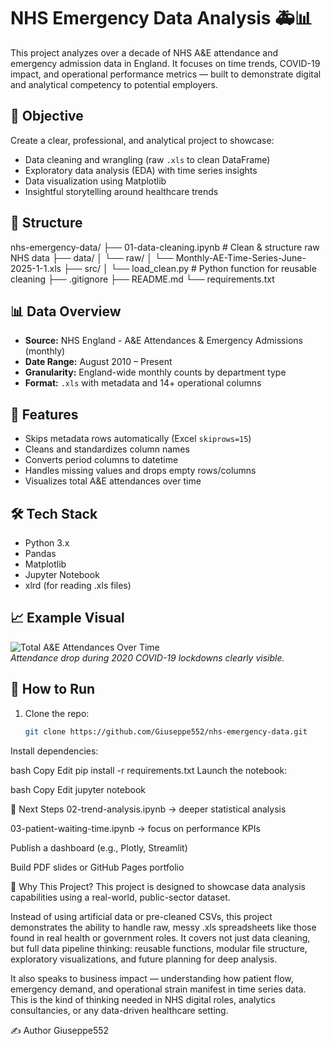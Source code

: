 # NHS Emergency Data Analysis 🚑📊

This project analyzes over a decade of NHS A&E attendance and emergency admission data in England. It focuses on time trends, COVID-19 impact, and operational performance metrics — built to demonstrate digital and analytical competency to potential employers.

## 🧠 Objective

Create a clear, professional, and analytical project to showcase:
- Data cleaning and wrangling (raw `.xls` to clean DataFrame)
- Exploratory data analysis (EDA) with time series insights
- Data visualization using Matplotlib
- Insightful storytelling around healthcare trends

## 📁 Structure
nhs-emergency-data/
├── 01-data-cleaning.ipynb # Clean & structure raw NHS data
├── data/
│ └── raw/
│ └── Monthly-AE-Time-Series-June-2025-1-1.xls
├── src/
│ └── load_clean.py # Python function for reusable cleaning
├── .gitignore
├── README.md
└── requirements.txt

## 📊 Data Overview

- **Source:** NHS England - A&E Attendances & Emergency Admissions (monthly)
- **Date Range:** August 2010 – Present
- **Granularity:** England-wide monthly counts by department type
- **Format:** `.xls` with metadata and 14+ operational columns

## 🔧 Features

- Skips metadata rows automatically (Excel `skiprows=15`)
- Cleans and standardizes column names
- Converts period columns to datetime
- Handles missing values and drops empty rows/columns
- Visualizes total A&E attendances over time

## 🛠️ Tech Stack

- Python 3.x
- Pandas
- Matplotlib
- Jupyter Notebook
- xlrd (for reading .xls files)

## 📈 Example Visual

![Total A&E Attendances Over Time](./assets/ae_attendance_trend.png)  
*Attendance drop during 2020 COVID-19 lockdowns clearly visible.*

## 🚀 How to Run

1. Clone the repo:
   ```bash
   git clone https://github.com/Giuseppe552/nhs-emergency-data.git
Install dependencies:

bash
Copy
Edit
pip install -r requirements.txt
Launch the notebook:

bash
Copy
Edit
jupyter notebook

📌 Next Steps
02-trend-analysis.ipynb → deeper statistical analysis

03-patient-waiting-time.ipynb → focus on performance KPIs

Publish a dashboard (e.g., Plotly, Streamlit)

Build PDF slides or GitHub Pages portfolio


💼 Why This Project?
This project is designed to showcase data analysis capabilities using a real-world, public-sector dataset.

Instead of using artificial data or pre-cleaned CSVs, this project demonstrates the ability to handle raw, 
messy .xls spreadsheets like those found in real health or government roles. It covers not just data cleaning, 
but full data pipeline thinking: reusable functions, modular file structure, exploratory visualizations, 
and future planning for deep analysis.

It also speaks to business impact — understanding how patient flow, emergency demand, 
and operational strain manifest in time series data. This is the kind of thinking needed in 
NHS digital roles, analytics consultancies, or any data-driven healthcare setting.

✍️ Author
Giuseppe552
